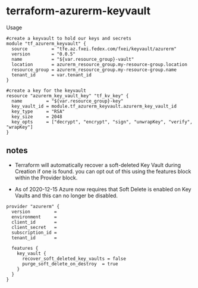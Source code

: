 # terraform-azurerm-keyvault

Usage
```hcl
#create a keyvault to hold our keys and secrets
module "tf_azurerm_keyvault" {
  source         = "tfe.az.fxei.fedex.com/fxei/keyvault/azurerm"
  version        = "0.0.5"
  name           = "${var.resource_group}-vault"
  location       = azurerm_resource_group.my-resource-group.location
  resource_group = azurerm_resource_group.my-resource-group.name
  tenant_id      = var.tenant_id
}

#create a key for the keyvault
resource "azurerm_key_vault_key" "tf_kv_key" {
  name         = "${var.resource_group}-key"
  key_vault_id = module.tf_azurerm_keyvault.azurerm_key_vault_id
  key_type     = "RSA"
  key_size     = 2048
  key_opts     = ["decrypt", "encrypt", "sign", "unwrapKey", "verify", "wrapKey"]
}
```


## notes
- Terraform will automatically recover a soft-deleted Key Vault during Creation if one is found.
you can opt out of this using the features block within the Provider block.

- As of 2020-12-15 Azure now requires that Soft Delete is enabled on Key Vaults and this can no longer be disabled. 

```hcl
provider "azurerm" {
  version         = 
  environment     = 
  client_id       = 
  client_secret   =
  subscription_id = 
  tenant_id       = 

  features {
    key_vault {
      recover_soft_deleted_key_vaults = false
      purge_soft_delete_on_destroy  = true
    }
  }
}
```